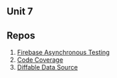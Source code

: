 ## Unit 7 

## Repos 

1. [Firebase Asynchronous Testing](https://github.com/alexpaul/Firebase-Asynchronous-Testing)
2. [Code Coverage](https://github.com/alexpaul/CodeCoverage.git)
3. [Diffable Data Source](https://github.com/alexpaul/Diffable-Data-Source)
